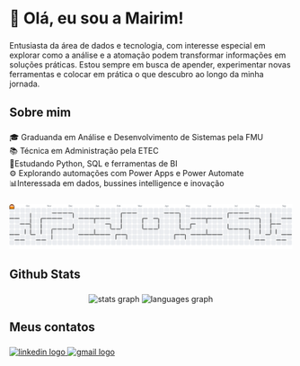 <h1 align="left">🚀 Olá, eu sou a Mairim!</h1>

###

<p align="left">Entusiasta da área de dados e tecnologia, com interesse especial em explorar como a análise e a atomação podem transformar informações em soluções práticas. Estou sempre em busca de apender, experimentar novas ferramentas e colocar em prática o que descubro ao longo da minha jornada.</p>

###

<h2 align="left">Sobre mim</h2>

###

<p align="left">🎓 Graduanda em Análise e Desenvolvimento de Sistemas pela FMU<br>📚 Técnica em Administração pela ETEC<br>🐍Estudando Python, SQL e ferramentas de BI<br>⚙️ Explorando automações com Power Apps e Power Automate<br>📊Interessada em dados, bussines intelligence e inovação</p>

###

<picture>
  <source media="(prefers-color-scheme: dark)" srcset="https://raw.githubusercontent.com/mairim-nab/mairim-nab/output/pacman-contribution-graph-dark.svg">
  <source media="(prefers-color-scheme: light)" srcset="https://raw.githubusercontent.com/mairim-nab/mairim-nab/output/pacman-contribution-graph.svg">
  <img alt="pacman contribution graph" src="https://raw.githubusercontent.com/mairim-nab/mairim-nab/output/pacman-contribution-graph.svg">
</picture>

###

<h2 align="left">Github Stats</h2>

###

<div align="center">
  <img src="https://github-readme-stats.vercel.app/api?username=mairim-nab&hide_title=false&hide_rank=false&show_icons=true&include_all_commits=true&count_private=true&disable_animations=false&theme=dracula&locale=en&hide_border=false&order=1" height="150" alt="stats graph"  />
  <img src="https://github-readme-stats.vercel.app/api/top-langs?username=mairim-nab&locale=en&hide_title=false&layout=compact&card_width=320&langs_count=5&theme=dracula&hide_border=false&order=2" height="150" alt="languages graph"  />
</div>

###

<h2 align="left">Meus contatos</h2>

###

<div align="left">
  <a href="https://www.linkedin.com/in/mairim-nab/" target="_blank">
    <img src="https://raw.githubusercontent.com/maurodesouza/profile-readme-generator/master/src/assets/icons/social/linkedin/default.svg" width="52" height="40" alt="linkedin logo"  />
  </a>
  <a href="neresmairim@gmail.com" target="_blank">
    <img src="https://raw.githubusercontent.com/maurodesouza/profile-readme-generator/master/src/assets/icons/social/gmail/default.svg" width="52" height="40" alt="gmail logo"  />
  </a>
</div>

###
